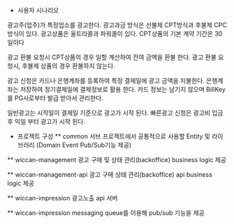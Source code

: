 * 사용자 시나리오

광고주(업주)가 특정업소를 광고한다.
광고과금 방식은 선불제 CPT방식과 후불제 CPC방식이 있다.
광고상품은 울트라콜과 파워콜이 있다.
CPT상품의 기본 계약 기간은 30일이다

광고 환불 요청시 CPT상품의 경우 일할 계산하여 잔여 금액을 환불 한다.
광고 환불 요청시, 후불제 상품의 경우 환불하지 않는다.

광고 신청은 카드나 은행계좌를 등록하여 특정 결제일에 광고 금액을 지불한다.
은행계좌는 저장하여 정기결제일에 결제정보로 활용 한다.
카드 정보는 남기지 않으며 BillKey를 PG사로부터 발급 받아서 관리한다.

일반광고는 시작일이 결제일 기준으로 광고가 시작 된다.
빠른광고 신청은 광고비 입금 후 익일 부터 광고가 시작 된다.
* 프로젝트 구성
** common
서브 프로젝트에서 공통적으로 사용할 Entity 및 라이브러리 (Domain Event Pub/Sub기능 제공)

** wiccan-management
광고 구매 및 상태 관리(backoffice) business logic 제공

** wiccan-management-api
광고 구매 상태 관리(backoffice) api business logic 제공

** wiccan-impression
광고노출 api 서버

** wiccan-impression
messaging queue를 이용해 pub/sub 기능을 제공